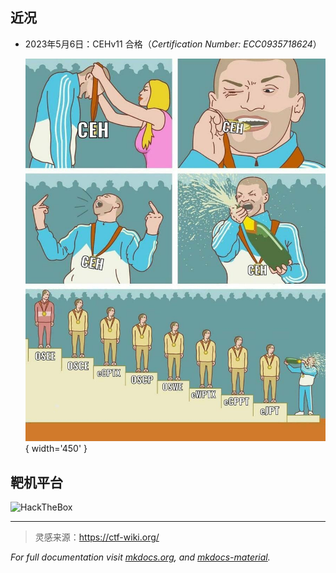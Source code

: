 
## 近况

- 2023年5月6日：CEHv11 合格（*Certification Number: ECC0935718624*）

    ![meme](./static/img/meme_CEH.JPG){ width='450' }


## 靶机平台

<script src="https://tryhackme.com/badge/585269"></script> 

![HackTheBox](https://www.hackthebox.com/badge/image/688543)



---

> 灵感来源：https://ctf-wiki.org/

*For full documentation visit [mkdocs.org](https://www.mkdocs.org),* *and [mkdocs-material](https://squidfunk.github.io/mkdocs-material/publishing-your-site/).*
